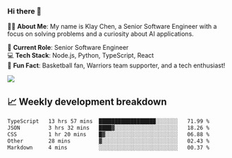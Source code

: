 ### Hi there 👋

👨‍💻 **About Me**: My name is Klay Chen, a Senior Software Engineer with a focus on solving problems and a curiosity about AI applications.

💼 **Current Role**: Senior Software Engineer  
💻 **Tech Stack**: Node.js, Python, TypeScript, React  
🏀 **Fun Fact**: Basketball fan, Warriors team supporter, and a tech enthusiast!

<img align="center" src="https://github-readme-stats.vercel.app/api?username=nameczz&show_icons=true&hide_title=true&theme=dracula" />

## 📈 Weekly development breakdown

<!--START_SECTION:waka-->

```txt
TypeScript   13 hrs 57 mins  ██████████████████░░░░░░░   71.99 %
JSON         3 hrs 32 mins   ████▓░░░░░░░░░░░░░░░░░░░░   18.26 %
CSS          1 hr 20 mins    █▓░░░░░░░░░░░░░░░░░░░░░░░   06.88 %
Other        28 mins         ▓░░░░░░░░░░░░░░░░░░░░░░░░   02.43 %
Markdown     4 mins          ░░░░░░░░░░░░░░░░░░░░░░░░░   00.37 %
```

<!--END_SECTION:waka-->
